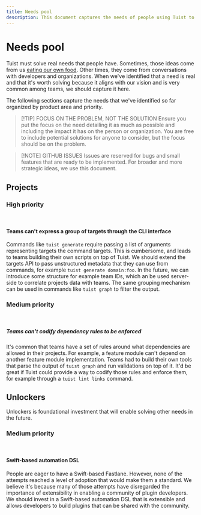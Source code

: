 ```yaml
---
title: Needs pool
description: This document captures the needs of people using Tuist to get ideas on how to improve the product.
---
```


# Needs pool

Tuist must solve real needs that people have.
Sometimes,
those ideas come from us [eating our own food](https://en.wikipedia.org/wiki/Eating_your_own_dog_food).
Other times,
they come from conversations with developers and organizations.
When we've identified that a need is real and that it's worth solving because it aligns with our vision and is very common among teams, we should capture it here.

The following sections capture the needs that we've identified so far organized by product area and priority.

> [!TIP] FOCUS ON THE PROBLEM, NOT THE SOLUTION
> Ensure you put the focus on the need detailing it as much as possible and including the impact it has on the person or organization. You are free to include potential solutions for anyone to consider, but the focus should be on the problem.

> [!NOTE] GITHUB ISSUES
> Issues are reserved for bugs and small features that are ready to be implemented. For broader and more strategic ideas, we use this document.

## Projects

### High priority

<br/>

#### Teams can't express a group of targets through the CLI interface

Commands like `tuist generate` require passing a list of arguments representing targets the command targets. This is cumbersome, and leads to teams building their own scripts on top of Tuist. We should extend the targets API to pass unstructured metadata that they can use from commands, for example `tuist generate domain:foo`. In the future, we can introduce some structure for example team IDs, which an be used server-side to correlate projects data with teams. The same grouping mechanism can be used in commands like `tuist graph` to filter the output.

### Medium priority

<br/>

##### Teams can't codify dependency rules to be enforced

It's common that teams have a set of rules around what dependencies are allowed in their projects. For example, a feature module can't depend on another feature module implementation. Teams had to build their own tools that parse the output of `tuist graph` and run validations on top of it. It'd be great if Tuist could provide a way to codify those rules and enforce them, for example through a `tuist lint links` command.


## Unlockers

Unlockers is foundational investment that will enable solving other needs in the future.

### Medium priority

<br/>

#### Swift-based automation DSL

People are eager to have a Swift-based Fastlane. However, none of the attempts reached a level of adoption that would make them a standard. We believe it's because many of those attempts have disregarded the importance of extensibility in enabling a community of plugin developers. We should invest in a Swift-based automation DSL that is extensible and allows developers to build plugins that can be shared with the community.